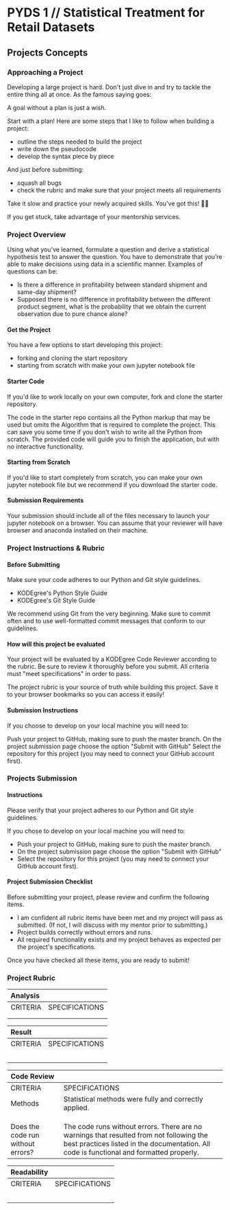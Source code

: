 # PYDS 1 // Statistical Treatment for Retail Datasets

## Projects Concepts

### Approaching a Project

Developing a large project is hard. Don't just dive in and try to tackle the entire thing all at once. As the famous saying goes:

A goal without a plan is just a wish.

Start with a plan! Here are some steps that I like to follow when building a project:

* outline the steps needed to build the project
* write down the pseudocode
* develop the syntax piece by piece

And just before submitting:

* squash all bugs
* check the rubric and make sure that your project meets all requirements

Take it slow and practice your newly acquired skills. You've got this! 🙌🏼

If you get stuck, take advantage of your mentorship services.

### Project Overview

Using what you’ve learned, formulate a question and derive a statistical hypothesis test to answer the question. You have to demonstrate that you’re able to make decisions using data in a scientific manner. Examples of questions can be: 

* Is there a difference in profitability between standard shipment and same-day shipment?
* Supposed there is no difference in profitability between the different product segment, what is the probability that we obtain the current observation due to pure chance alone?

#### Get the Project

You have a few options to start developing this project:

* forking and cloning the start repository
* starting from scratch with make your own jupyter notebook file

#### Starter Code

If you'd like to work locally on your own computer, fork and clone the starter repository.

The code in the starter repo contains all the Python markup that may be used but omits the Algorithm  that is required to complete the project. This can save you some time if you don't wish to write all the Python from scratch. The provided code will guide you to finish the application, but with no interactive functionality.

#### Starting from Scratch

If you'd like to start completely from scratch, you can make your own jupyter notebook file but we recommend if you download the starter code.

#### Submission Requirements

Your submission should include all of the files necessary to launch your jupyter notebook on a browser. You can assume that your reviewer will have browser and anaconda installed on their machine.

### Project Instructions & Rubric

#### Before Submitting

Make sure your code adheres to our Python and Git style guidelines.

* KODEgree's Python Style Guide
* KODEgree's Git Style Guide

We recommend using Git from the very beginning. Make sure to commit often and to use well-formatted commit messages that conform to our guidelines.

#### How will this project be evaluated

Your project will be evaluated by a KODEgree Code Reviewer according to the rubric. Be sure to review it thoroughly before you submit. All criteria must "meet specifications" in order to pass.

The project rubric is your source of truth while building this project. Save it to your browser bookmarks so you can access it easily!

#### Submission Instructions

If you choose to develop on your local machine you will need to:

Push your project to GitHub, making sure to push the master branch. On the project submission page choose the option "Submit with GitHub" Select the repository for this project \(you may need to connect your GitHub account first\).

### Projects Submission

#### Instructions

Please verify that your project adheres to our Python and Git style guidelines.

If you chose to develop on your local machine you will need to:

* Push your project to GitHub, making sure to push the master branch.
* On the project submission page choose the option "Submit with GitHub"
* Select the repository for this project \(you may need to connect your GitHub account first\).

#### Project Submission Checklist

Before submitting your project, please review and confirm the following items.

* I am confident all rubric items have been met and my project will pass as submitted. \(If not, I will discuss with my mentor prior to submitting.\)
* Project builds correctly without errors and runs.
* All required functionality exists and my project behaves as expected per the project's specifications.

Once you have checked all these items, you are ready to submit!

### Project Rubric

| Analysis |  |
| :--- | :--- |
| CRITERIA | SPECIFICATIONS |
|  |  |
|  |  |

| Result |  |
| :--- | :--- |
| CRITERIA | SPECIFICATIONS |
|  |  |
|  |  |
|  |  |
|  |  |
|  |  |

| Code Review |  |
| :--- | :--- |
| CRITERIA | SPECIFICATIONS |
| Methods | Statistical methods were fully and correctly applied. |
|  |  |
|  |  |
|  |  |
| Does the code run without errors? | The code runs without errors. There are no warnings that resulted from not following the best practices listed in the documentation. All code is functional and formatted properly. |

| Readability |  |
| :--- | :--- |
| CRITERIA | SPECIFICATIONS |
|  |  |
|  |  |
|  |  |
|  |  |
|  |  |


